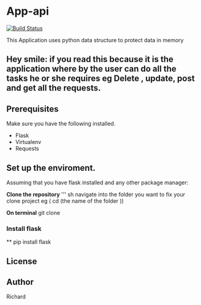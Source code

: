 # App-api
[![Build Status](https://travis-ci.org/mudambirichard/App-api.svg?branch=master)](https://travis-ci.org/mudambirichard/App-api)

This  Application  uses python data structure to protect data in memory

## Hey smile: if you read this because it is the application where by the user can do all the tasks he or she requires eg Delete , update, post and get all the requests.

## Prerequisites

Make sure you have the following installed.
* Flask
* Virtualenv 
* Requests

## Set up the enviroment.
 Assuming that you have flask installed and any other package manager:

 **Clone the repository**
 ''' sh
 navigate into the folder you want to fix your clone project eg ( cd (the name of the folder ))
 
 **On terminal**
 git clone

 ### Install flask 
 ** pip install flask

 ## License
 

 ## Author 

 Richard



